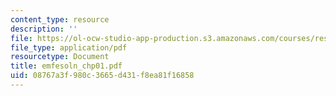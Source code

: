 ```yaml
---
content_type: resource
description: ''
file: https://ol-ocw-studio-app-production.s3.amazonaws.com/courses/res-6-001-electromagnetic-fields-and-energy-spring-2008/08767a3f980c3665d431f8ea81f16858_emfesoln_chp01.pdf
file_type: application/pdf
resourcetype: Document
title: emfesoln_chp01.pdf
uid: 08767a3f-980c-3665-d431-f8ea81f16858
---
```

